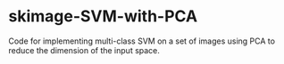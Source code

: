 # skimage-SVM-with-PCA
Code for implementing multi-class SVM on a set of images using PCA to reduce the dimension of the input space.
